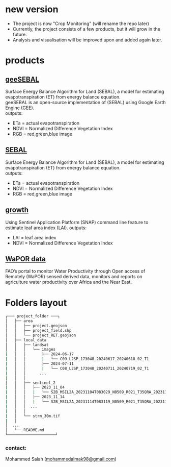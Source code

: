 # new version
* The project is now "Crop Monitoring" (will rename the repo later)
* Currently, the project consists of a few products, but it will grow in the future.
* Analysis and visualisation will be improved upon and added again later.

# products
## [geeSEBAL](docs/sebal.md)
Surface Energy Balance Algorithm for Land (SEBAL), a model for estimating evapotranspiration (ET) from energy balance equation.\
geeSEBAL is an open-source implementation of (SEBAL) using Google Earth Engine (GEE).\
outputs:
* ETa = actual evapotranspiration
* NDVI = Normalized Difference Vegetation Index
* RGB = red,green,blue image

## [SEBAL](docs/sebal.md)
Surface Energy Balance Algorithm for Land (SEBAL), a model for estimating evapotranspiration (ET) from energy balance equation.\
outputs:
* ETa = actual evapotranspiration
* NDVI = Normalized Difference Vegetation Index
* RGB = red,green,blue image

## [growth](docs/growth.md)
Using Sentinel Application Platform (SNAP) command line feature to estimate leaf area index (LAI).
outputs:
* LAI = leaf area index
* NDVI = Normalized Difference Vegetation Index

## [WaPOR data](https://www.fao.org/in-action/remote-sensing-for-water-productivity/en)
FAO’s portal to monitor Water Productivity through Open access of Remotely (WaPOR) sensed derived data, monitors and reports on agriculture water productivity over Africa and the Near East.

# Folders layout
```bash
┌─── project_folder ───┐
│   ├── area
│   │   ├── project.geojson
│   │   ├── project_field.shp
│   │   └── project_RET.geojson
│   ├── local_data
│   │   ├── landsat
│   │   │   └── images
|   │   │       ├── 2024-06-17
|   │   │       |   └── C09_L2SP_173048_20240617_20240618_02_T1
|   │   │       ├── 2024-07-11
|   │   │       |   └── C08_L2SP_173048_20240711_20240719_02_T1
|   │   │      ...
|   │   │      
│   │   ├── sentinel_2
|   │   │   ├── 2023_11_04
|   │   │   |   └── S2B_MSIL2A_20231104T083029_N0509_R021_T35QRA_20231104T101901.SAFE.zip
|   │   │   ├── 2023_11_14
|   │   │   |   └── S2B_MSIL2A_20231114T083119_N0509_R021_T35QRA_20231114T102315.SAFE.zip
|   │   │  ...
|   │   │
|   │   └── strm_30m.tif
|   │   
│  ...
│   └── README.md
└─────────────────────┘
```

### contact:
Mohammed Salah (mohammedalmak98@gmail.com)  